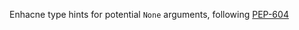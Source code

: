 Enhacne type hints for potential `None` arguments, following [PEP-604](https://peps.python.org/pep-0604/)
